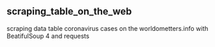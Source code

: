 ## scraping_table_on_the_web
scraping data table coronavirus cases on the worldometters.info with BeatifulSoup 4 and requests
